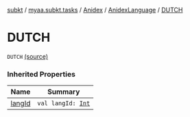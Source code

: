 [subkt](../../../index.md) / [myaa.subkt.tasks](../../index.md) / [Anidex](../index.md) / [AnidexLanguage](index.md) / [DUTCH](./-d-u-t-c-h.md)

# DUTCH

`DUTCH` [(source)](https://github.com/Myaamori/SubKt/blob/0.1.9/src/main/kotlin/myaa/subkt/tasks/tasks.kt#L1068)

### Inherited Properties

| Name | Summary |
|---|---|
| [langId](lang-id.md) | `val langId: `[`Int`](https://kotlinlang.org/api/latest/jvm/stdlib/kotlin/-int/index.html) |
